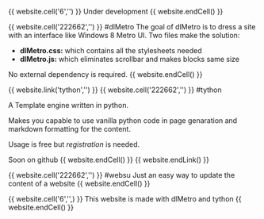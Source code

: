{{ website.cell('6','') }}
Under development
{{ website.endCell() }}

{{ website.cell('222662','') }}
#dlMetro
The goal of dlMetro is to dress a site with an interface like Windows 8 Metro UI.
Two files make the solution:

- **dlMetro.css:** which contains all the stylesheets needed
- **dlMetro.js:** which eliminates scrollbar and makes blocks same size

No external dependency is required.
{{ website.endCell() }}

{{ website.link('tython','') }}
{{ website.cell('222662','') }}
#tython

A Template engine written in python.

Makes you capable to use vanilla python code in page genaration and markdown formatting for the content.

Usage is free but *registration* is needed.
                
Soon on github
{{ website.endCell() }}
{{ website.endLink() }}

{{ website.cell('222662','') }}
#websu
Just an easy way to update the content of a website
{{ website.endCell() }}

{{ website.cell('6','',) }}
This website is made with dlMetro and tython
{{ website.endCell() }}
